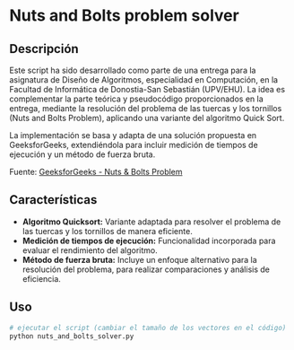 # Nuts and Bolts problem solver

## Descripción

Este script ha sido desarrollado como parte de una entrega para la asignatura de Diseño de Algoritmos, especialidad en Computación, en la Facultad de Informática de Donostia-San Sebastián (UPV/EHU). La idea es complementar la parte teórica y pseudocódigo proporcionados en la entrega, mediante la resolución del problema de las tuercas y los tornillos (Nuts and Bolts Problem), aplicando una variante del algoritmo Quick Sort.

La implementación se basa y adapta de una solución propuesta en GeeksforGeeks, extendiéndola para incluir medición de tiempos de ejecución y un método de fuerza bruta.

Fuente: [GeeksforGeeks - Nuts & Bolts Problem](https://www.geeksforgeeks.org/nuts-bolts-problem-lock-key-problem-using-quick-sort/)

## Características

- **Algoritmo Quicksort:** Variante adaptada para resolver el problema de las tuercas y los tornillos de manera eficiente.
- **Medición de tiempos de ejecución:** Funcionalidad incorporada para evaluar el rendimiento del algoritmo.
- **Método de fuerza bruta:** Incluye un enfoque alternativo para la resolución del problema, para realizar comparaciones y análisis de eficiencia.

## Uso

```bash
# ejecutar el script (cambiar el tamaño de los vectores en el código) 
python nuts_and_bolts_solver.py
